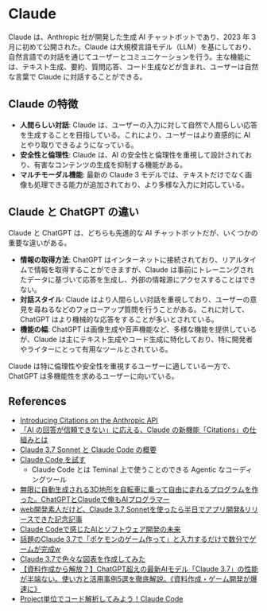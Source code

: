 # Claude

Claude は、Anthropic 社が開発した生成 AI チャットボットであり、2023 年 3 月に初めて公開された。Claude は大規模言語モデル（LLM）を基にしており、自然言語での対話を通じてユーザーとコミュニケーションを行う。主な機能には、テキスト生成、要約、質問応答、コード生成などが含まれ、ユーザーは自然な言葉で Claude に対話することができる。

## Claude の特徴

- **人間らしい対話**: Claude は、ユーザーの入力に対して自然で人間らしい応答を生成することを目指している。これにより、ユーザーはより直感的に AI とやり取りできるようになっている。
- **安全性と倫理性**: Claude は、AI の安全性と倫理性を重視して設計されており、有害なコンテンツの生成を抑制する機能がある。
- **マルチモーダル機能**: 最新の Claude 3 モデルでは、テキストだけでなく画像も処理できる能力が追加されており、より多様な入力に対応している。

## **Claude と ChatGPT の違い**

Claude と ChatGPT は、どちらも先進的な AI チャットボットだが、いくつかの重要な違いがある。

- **情報の取得方法**: ChatGPT はインターネットに接続されており、リアルタイムで情報を取得することができますが、Claude は事前にトレーニングされたデータに基づいて応答を生成し、外部の情報源にアクセスすることはできない。
- **対話スタイル**: Claude はより人間らしい対話を重視しており、ユーザーの意見を尋ねるなどのフォローアップ質問を行うことがある。これに対して、ChatGPT はより機械的な応答をすることが多いとされている。
- **機能の幅**: ChatGPT は画像生成や音声機能など、多様な機能を提供しているが、Claude は主にテキスト生成やコード生成に特化しており、特に開発者やライターにとって有用なツールとされている。

Claude は特に倫理性や安全性を重視するユーザーに適している一方で、ChatGPT は多機能性を求めるユーザーに向いている。

## References

- [Introducing Citations on the Anthropic API](https://www.anthropic.com/news/introducing-citations-api)
- [「AI の回答が信頼できない」に応える、Claude の新機能「Citations」の仕組みとは](https://atmarkit.itmedia.co.jp/ait/articles/2502/10/news065.html)
- [Claude 3.7 Sonnet と Claude Code の概要](https://note.com/npaka/n/nde500a0458fd)
- [Claude Code を試す](https://zenn.dev/schroneko/articles/a4496472b76477)
  - Claude Code とは Teminal 上で使うことのできる Agentic なコーディングツール
- [無限に自動生成される3D地形を自転車に乗って自由に走れるプログラムを作った。ChatGPTとClaudeで俺もAIプログラマー](https://www.techno-edge.net/article/2025/03/02/4160.html)
- [web開発素人だけど、Claude 3.7 Sonnetを使ったら半日でアプリ開発&リリースできた記念記事](https://qiita.com/ynmc0214/items/0a3ed437eeea02ccdefd)
- [Claude Codeで感じたAIとソフトウェア開発の未来](https://zenn.dev/koher/articles/claude-code-and-development-future)
- [話題のClaude 3.7で「ポケモンのゲーム作って」と入力するだけで数分でゲームが完成w](https://x.com/masahirochaen/status/1894283801326751818)
- [Claude 3.7で色々な図表を作成してみた](https://note.com/it_navi/n/n2e2237d82d7b)
- [【資料作成から解放？】ChatGPT超えの最新AIモデル「Claude 3.7」の性能が半端ない。使い方と活用事例5選を徹底解説。《資料作成・ゲーム開発が爆速に》](https://note.com/chaen_channel/n/n7c97f50dc938)
- [Project単位でコード解析してみよう！Claude Code](https://zenn.dev/acntechjp/articles/4a9b7e2b6b92ad)
